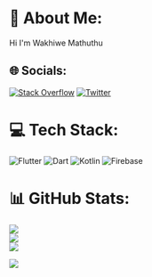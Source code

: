 # 💫 About Me:
Hi I'm Wakhiwe Mathuthu


## 🌐 Socials:
[![Stack Overflow](https://img.shields.io/badge/-Stackoverflow-FE7A16?logo=stack-overflow&logoColor=white)](https://stackoverflow.com/users/21338928) 
[![Twitter](https://img.shields.io/badge/Twitter-%231DA1F2.svg?logo=Twitter&logoColor=white)](https://twitter.com/WakhiweMathuthu) 

# 💻 Tech Stack:
![Flutter](https://img.shields.io/badge/Flutter-%2302569B.svg?style=for-the-badge&logo=Flutter&logoColor=white) ![Dart](https://img.shields.io/badge/dart-%230175C2.svg?style=for-the-badge&logo=dart&logoColor=white) ![Kotlin](https://img.shields.io/badge/kotlin-%230095D5.svg?style=for-the-badge&logo=kotlin&logoColor=white) ![Firebase](https://img.shields.io/badge/firebase-%23039BE5.svg?style=for-the-badge&logo=firebase)

# 📊 GitHub Stats:
![](https://github-readme-stats.vercel.app/api?username=wakhiwemathuthu&theme=dark&hide_border=false&include_all_commits=false&count_private=false)<br/>
![](https://github-readme-streak-stats.herokuapp.com/?user=wakhiwemathuthu&theme=dark&hide_border=false)<br/>
![](https://github-readme-stats.vercel.app/api/top-langs/?username=wakhiwemathuthu&theme=dark&hide_border=false&include_all_commits=false&count_private=false&layout=compact)

[![](https://visitcount.itsvg.in/api?id=wakhiwemathuthu&icon=0&color=0)](https://visitcount.itsvg.in)
